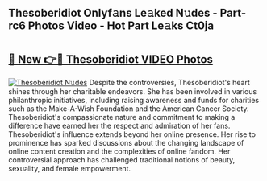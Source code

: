 ## Thesoberidiot Onlyf𝚊ns Le𝚊ked N𝚞des - Part-rc6 Photos Video - Hot Part Le𝚊ks Ct0ja

# <h2><a href="http://ac35914.deff.icu/?id=Thesoberidiot">🔗 New 👉🔴 Thesoberidiot VIDEO Photos</a></h2>

[![Thesoberidiot N𝚞des](https://i.imgur.com/rIISA9y.gif)](http://ac35914.deff.icu/?id=Thesoberidiot)
Despite the controversies, Thesoberidiot's heart shines through her charitable endeavors. She has been involved in various philanthropic initiatives, including raising awareness and funds for charities such as the Make-A-Wish Foundation and the American Cancer Society. Thesoberidiot's compassionate nature and commitment to making a difference have earned her the respect and admiration of her fans. Thesoberidiot's influence extends beyond her online presence. Her rise to prominence has sparked discussions about the changing landscape of online content creation and the complexities of online fandom. Her controversial approach has challenged traditional notions of beauty, sexuality, and female empowerment.
